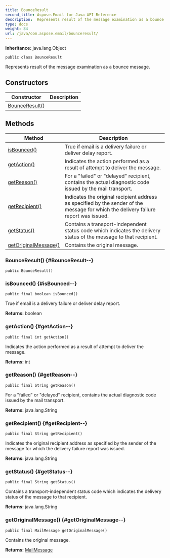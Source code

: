 ```yaml
---
title: BounceResult
second_title: Aspose.Email for Java API Reference
description:  Represents result of the message examination as a bounce message.
type: docs
weight: 84
url: /java/com.aspose.email/bounceresult/
---
```

**Inheritance:**
java.lang.Object
```
public class BounceResult
```

Represents result of the message examination as a bounce message.
## Constructors

| Constructor | Description |
| --- | --- |
| [BounceResult()](#BounceResult--) |  |
## Methods

| Method | Description |
| --- | --- |
| [isBounced()](#isBounced--) | True if email is a delivery failure or deliver delay report. |
| [getAction()](#getAction--) | Indicates the action performed as a result of attempt to deliver the message. |
| [getReason()](#getReason--) | For a "failed" or "delayed" recipient, contains the actual diagnostic code issued by the mail transport. |
| [getRecipient()](#getRecipient--) | Indicates the original recipient address as specified by the sender of the message for which the delivery failure report was issued. |
| [getStatus()](#getStatus--) | Contains a transport-independent status code which indicates the delivery status of the message to that recipient. |
| [getOriginalMessage()](#getOriginalMessage--) | Contains the original message. |
### BounceResult() {#BounceResult--}
```
public BounceResult()
```


### isBounced() {#isBounced--}
```
public final boolean isBounced()
```


True if email is a delivery failure or deliver delay report.

**Returns:**
boolean
### getAction() {#getAction--}
```
public final int getAction()
```


Indicates the action performed as a result of attempt to deliver the message.

**Returns:**
int
### getReason() {#getReason--}
```
public final String getReason()
```


For a "failed" or "delayed" recipient, contains the actual diagnostic code issued by the mail transport.

**Returns:**
java.lang.String
### getRecipient() {#getRecipient--}
```
public final String getRecipient()
```


Indicates the original recipient address as specified by the sender of the message for which the delivery failure report was issued.

**Returns:**
java.lang.String
### getStatus() {#getStatus--}
```
public final String getStatus()
```


Contains a transport-independent status code which indicates the delivery status of the message to that recipient.

**Returns:**
java.lang.String
### getOriginalMessage() {#getOriginalMessage--}
```
public final MailMessage getOriginalMessage()
```


Contains the original message.

**Returns:**
[MailMessage](../../com.aspose.email/mailmessage)
